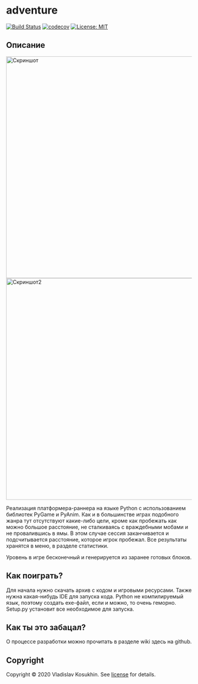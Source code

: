 # adventure
[![Build Status](https://travis-ci.org/Gramotei-vlad/adventure.svg?branch=main)](https://travis-ci.org/Gramotei-vlad/adventure)
[![codecov](https://codecov.io/gh/Gramotei-vlad/adventure/branch/main/graph/badge.svg)](https://codecov.io/gh/Gramotei-vlad/adventure)
[![License: MIT](https://img.shields.io/badge/License-MIT-yellow.svg)](https://opensource.org/licenses/MIT)

## Описание

<img src="https://downloader.disk.yandex.ru/preview/eafc510c6f31765c7752c17dc18330b9d60089e9d83dfc7c7b6d11f572d65210/5fedf946/guEtRU_4fDSSvdw5HIxkW6lZ24YJrrJ23vK6iYC4s_o0jPCN0Ba_jmMH8RYe6JVQ7tWzMVmjvZqCB_i0OjZ4Gg%3D%3D?uid=0&filename=screenshot.png&disposition=inline&hash=&limit=0&content_type=image%2Fpng&owner_uid=0&tknv=v2&size=2048x2048" width="600" alt="Скриншот" />
<img src="https://downloader.disk.yandex.ru/preview/aa926445800c6a565ae7275b62c26fb77290771908c5d507da4d515c462caae3/5fedf91c/JRwMKwQxa_ncWgxJ6fz11ny7N5cz-Ue4Lrc4cReJ8JpByo4cHKlHjJSY6CRcYNuRQIWQAycxcbkCie20xvYiKw%3D%3D?uid=0&filename=screenshot2.png&disposition=inline&hash=&limit=0&content_type=image%2Fpng&owner_uid=0&tknv=v2&size=2048x2048" width="600" alt="Скриншот2"/>

Реализация платформера-раннера на языке Python с использованием библиотек PyGame и PyAnim. Как и в большинстве играх подобного жанра тут отсутствуют какие-либо цели, кроме как пробежать как можно большое расстояние, не сталкиваясь с враждебными мобами и не провалившись в ямы. В этом случае сессия заканчивается и подсчитывается расстояние, которое игрок пробежал. Все результаты хранятся в меню, в разделе статистики.

Уровень в игре бесконечный и генерируется из заранее готовых блоков. 

## Как поиграть?
Для начала нужно скачать архив с кодом и игровыми ресурсами. Также нужна какая-нибудь IDE для запуска кода. Python не компилируемый язык, поэтому создать exe-файл, если и можно, то очень геморно. Setup.py установит все необходимое для запуска.

## Как ты это забацал?
О процессе разработки можно прочитать в разделе wiki здесь на github.

## Copyright
Copyright © 2020 Vladislav Kosukhin. See [license](https://github.com/Gramotei-vlad/adventure/blob/master/LICENSE) for details.